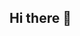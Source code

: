 ## Hi there 👋

<!--
**Broskiv/broskiv** is a ✨ _special_ ✨ repository because its `README.md` (this file) appears on your GitHub profile. <--- Woahhhhh that's crazy am I right


✨ Things I love ✨
- Reading
- Coding
- Gaming
- Singing

Hope to see ya guys around ^w^
